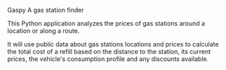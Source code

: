 Gaspy
A gas station finder

This Python application analyzes the prices of gas stations around a location or along a route. 

It will use public data about gas stations locations and prices to calculate the total cost of a refill based on the distance to the station, its current prices, the vehicle's consumption profile and any discounts available.

